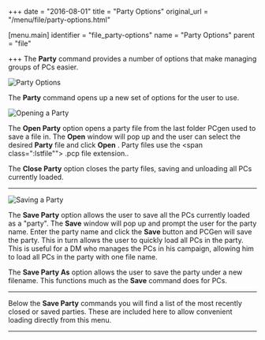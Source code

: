 +++
date = "2016-08-01"
title = "Party Options"
original_url = "/menu/file/party-options.html"

[menu.main]
    identifier = "file_party-options"
    name = "Party Options"
    parent = "file"
    
+++
The **Party** command provides a number of options that make managing
groups of PCs easier.

![Party Options](../../images/menus/file/menu_file_2_party.png)

The **Party** command opens up a new set of options for the user to use.

![Opening a Party](../../images/menus/file/menu_file_2_partyopen.png)

The **Open Party** option opens a party file from the last folder PCgen
used to save a file in. The **Open** window will pop up and the user can
select the desired **Party** file and click **Open** . Party files use
the <span class=":lstfile""> .pcp </span> file extension..

The **Close Party** option closes the party files, saving and unloading
all PCs currently loaded.

------------------------------------------------------------------------

![Saving a Party](../../images/menus/file/menu_file_2_partysave.png)

The **Save Party** option allows the user to save all the PCs currently
loaded as a "party". The **Save** window will pop up and prompt the user
for the party name. Enter the party name and click the **Save** button
and PCGen will save the party. This in turn allows the user to quickly
load all PCs in the party. This is useful for a DM who manages the PCs
in his campaign, allowing him to load all PCs in the party with one file
name.

The **Save Party As** option allows the user to save the party under a
new filename. This functions much as the **Save** command does for PCs.

------------------------------------------------------------------------

Below the **Save Party** commands you will find a list of the most
recently closed or saved parties. These are included here to allow
convenient loading directly from this menu.

------------------------------------------------------------------------



